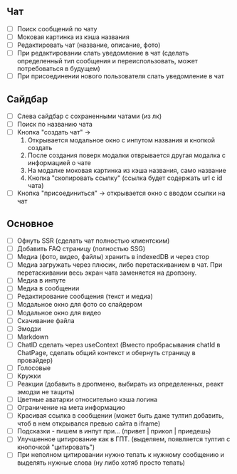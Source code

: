 ## Чат
- [ ] Поиск сообщений по чату
- [ ] Моковая картинка из кэша названия
- [ ] Редактировать чат (название, описание, фото)
- [ ] При редактировании слать уведомление в чат (сделать определенный тип сообщения и переиспользовать, может потребоваться в будущем)
- [ ] При присоединении нового пользователя слать уведомление в чат 

## Сайдбар

- [ ] Слева сайдбар с сохраненными чатами (из лк)
- [ ] Поиск по названию чата
- [ ] Кнопка "создать чат" ->
    1. Открывается модальное окно с инпутом названия и кнопкой создать
    2. После создания поверх модалки отврывается другая модалка с информацией о чате
    3. На модалке моковая картинка из кэша названия, само название
    4. Кнопка "скопировать ссылку" (ссылка будет содержать url с id чата)
- [ ] Кнопка "присоединиться" -> открывается окно с вводом ссылки на чат

## Основное
- [ ] Офнуть SSR (сделать чат полностью клиентским)
- [ ] Добавить FAQ страницу (полностью SSG)
- [ ] Медиа (фото, видео, файлы) хранить в indexedDB и через стор
- [ ] Медиа загружать через плюсик, либо перетаскиванием в чат. При перетаскивании весь экран чата заменяется на дропзону.
- [ ] Медиа в инпуте
- [ ] Медиа в сообщении
- [ ] Редактирование сообщения (текст и медиа)
- [ ] Модальное окно для фото со слайдером
- [ ] Модальное окно для видео
- [ ] Скачивание файла
- [ ] Эмодзи
- [ ] Markdown
- [ ] ChatID сделать через useContext (Вместо пробрасывания chatId в ChatPage, сделать общий контекст и обернуть страницу в провайдер)
- [ ] Голосовые
- [ ] Кружки
- [ ] Реакции (добавить в дропменю, выбирать из определенных, реакт эмодзи не тащить)
- [ ] Цветные аватарки относительно кэша логина
- [ ] Ограничение на мета информацию
- [ ] Красивая ссылка в сообщении (может быть даже тултип добавить, чтоб в нем открывался превью сайта в iframe)
- [ ] Подсказки - пишем в инпут при... (привет | прикол | приедешь)
- [ ] Улучшенное цитирование как в ГПТ. (выделяем, появляется тултип с кнопочкой "цитировать")
- [ ] При неполном цитировании нужно тепать к нужному сообщению и выделять нужные слова (ну либо хотяб просто тепать)